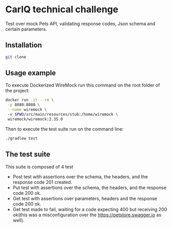# CarIQ technical challenge

Test over mock Pets API, validating response codes, Json schema and 
certain parameters.

## Installation

```sh
git clone 
```

## Usage example

To execute Dockerized WireMock run this command on the root folder of the project:
```sh
docker run -it --rm \
 -p 8080:8080 \
 --name wiremock \ 
 -v $PWD/src/main/resources/stub:/home/wiremock \
 wiremock/wiremock:2.35.0
```

Then to execute the test suite run on the command line:
```sh
./gradlew test
```

## The test suite

This suite is composed of 4 test

- Post test with assertions over the schema, the headers, and the response code 201 created.
- Put test with assertions over the schema, the headers, and the response code 200 ok.
- Get test with assertions over parameters, headers and the response code 200 ok.
- Get test made to fail, waiting for a code expecting 400 but receiving 200 ok(this was a misconfiguration over the https://petstore.swagger.io as well).
